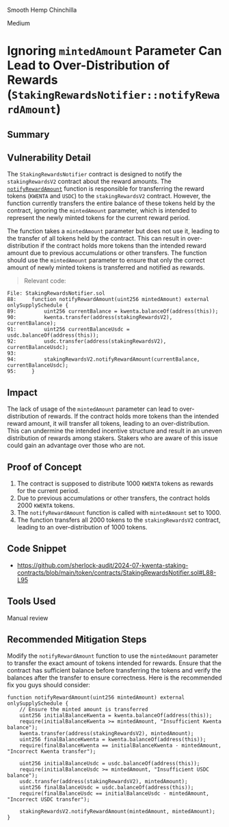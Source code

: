 Smooth Hemp Chinchilla

Medium

# Ignoring `mintedAmount` Parameter Can Lead to Over-Distribution of Rewards (`StakingRewardsNotifier::notifyRewardAmount`)

## Summary

## Vulnerability Detail

The `StakingRewardsNotifier` contract is designed to notify the `stakingRewardsV2` contract about the reward amounts. The [`notifyRewardAmount`](https://github.com/sherlock-audit/2024-07-kwenta-staking-contracts/blob/main/token/contracts/StakingRewardsNotifier.sol#L88-L95)  function is responsible for transferring the reward tokens (`KWENTA` and `USDC`) to the `stakingRewardsV2` contract. However, the function currently transfers the entire balance of these tokens held by the contract, ignoring the `mintedAmount` parameter, which is intended to represent the newly minted tokens for the current reward period.

The function takes a `mintedAmount` parameter but does not use it, leading to the transfer of all tokens held by the contract. This can result in over-distribution if the contract holds more tokens than the intended reward amount due to previous accumulations or other transfers. The function should use the `mintedAmount` parameter to ensure that only the correct amount of newly minted tokens is transferred and notified as rewards.

> Relevant code:
```solidity
File: StakingRewardsNotifier.sol
88:     function notifyRewardAmount(uint256 mintedAmount) external onlySupplySchedule {
89:         uint256 currentBalance = kwenta.balanceOf(address(this));
90:         kwenta.transfer(address(stakingRewardsV2), currentBalance);
91:         uint256 currentBalanceUsdc = usdc.balanceOf(address(this));
92:         usdc.transfer(address(stakingRewardsV2), currentBalanceUsdc);
93: 
94:         stakingRewardsV2.notifyRewardAmount(currentBalance, currentBalanceUsdc);
95:     }

```

## Impact
The lack of usage of the `mintedAmount` parameter can lead to over-distribution of rewards. If the contract holds more tokens than the intended reward amount, it will transfer all tokens, leading to an over-distribution. This can undermine the intended incentive structure and result in an uneven distribution of rewards among stakers. Stakers who are aware of this issue could gain an advantage over those who are not.

## Proof of Concept
1. The contract is supposed to distribute 1000 `KWENTA` tokens as rewards for the current period.
2. Due to previous accumulations or other transfers, the contract holds 2000 `KWENTA` tokens.
3. The `notifyRewardAmount` function is called with `mintedAmount` set to 1000.
4. The function transfers all 2000 tokens to the `stakingRewardsV2` contract, leading to an over-distribution of 1000 tokens.



## Code Snippet
- https://github.com/sherlock-audit/2024-07-kwenta-staking-contracts/blob/main/token/contracts/StakingRewardsNotifier.sol#L88-L95


## Tools Used
Manual review

## Recommended Mitigation Steps
Modify the `notifyRewardAmount` function to use the `mintedAmount` parameter to transfer the exact amount of tokens intended for rewards. Ensure that the contract has sufficient balance before transferring the tokens and verify the balances after the transfer to ensure correctness. Here is the recommended fix you guys should consider:

```solidity
function notifyRewardAmount(uint256 mintedAmount) external onlySupplySchedule {
    // Ensure the minted amount is transferred
    uint256 initialBalanceKwenta = kwenta.balanceOf(address(this));
    require(initialBalanceKwenta >= mintedAmount, "Insufficient Kwenta balance");
    kwenta.transfer(address(stakingRewardsV2), mintedAmount);
    uint256 finalBalanceKwenta = kwenta.balanceOf(address(this));
    require(finalBalanceKwenta == initialBalanceKwenta - mintedAmount, "Incorrect Kwenta transfer");

    uint256 initialBalanceUsdc = usdc.balanceOf(address(this));
    require(initialBalanceUsdc >= mintedAmount, "Insufficient USDC balance");
    usdc.transfer(address(stakingRewardsV2), mintedAmount);
    uint256 finalBalanceUsdc = usdc.balanceOf(address(this));
    require(finalBalanceUsdc == initialBalanceUsdc - mintedAmount, "Incorrect USDC transfer");

    stakingRewardsV2.notifyRewardAmount(mintedAmount, mintedAmount);
}
```
